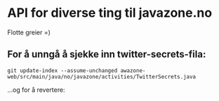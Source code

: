 API for diverse ting til javazone.no
=======

Flotte greier =)

## For å unngå å sjekke inn twitter-secrets-fila:

    git update-index --assume-unchanged awazone-web/src/main/java/no/javazone/activities/TwitterSecrets.java

...og for å revertere:

    